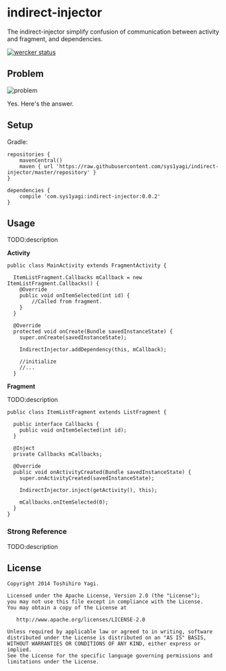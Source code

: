 indirect-injector
=================
The indirect-injector simplify confusion of communication between activity and fragment, and dependencies.

[![wercker status](https://app.wercker.com/status/1af8846b7749a90ee2fabd12ebfad71e/s/ "wercker status")](https://app.wercker.com/project/bykey/1af8846b7749a90ee2fabd12ebfad71e)

## Problem

![problem](https://raw.github.com/sys1yagi/indirect-injector/master/art/problem.png)

Yes. Here's the answer.

## Setup

Gradle:

```
repositories {
    mavenCentral()
    maven { url 'https://raw.githubusercontent.com/sys1yagi/indirect-injector/master/repository' }
}

dependencies {
    compile 'com.sys1yagi:indirect-injector:0.0.2'
}

```

## Usage

TODO:description

__Activity__

```
public class MainActivity extends FragmentActivity {

  ItemListFragment.Callbacks mCallback = new ItemListFragment.Callbacks() {
    @Override
    public void onItemSelected(int id) {
		//Called from fragment.
    }
  }

  @Override
  protected void onCreate(Bundle savedInstanceState) {
    super.onCreate(savedInstanceState);

    IndirectInjector.addDependency(this, mCallback);
    
    //initialize
    //...
  }
```

__Fragment__

TODO:description

```
public class ItemListFragment extends ListFragment {

  public interface Callbacks {
    public void onItemSelected(int id);
  }

  @Inject
  private Callbacks mCallbacks;

  @Override
  public void onActivityCreated(Bundle savedInstanceState) {
    super.onActivityCreated(savedInstanceState);

    IndirectInjector.inject(getActivity(), this);

    mCallbacks.onItemSelected(0);
  }
}
```

### Strong Reference

TODO:description


## License

```
Copyright 2014 Toshihiro Yagi.

Licensed under the Apache License, Version 2.0 (the "License");
you may not use this file except in compliance with the License.
You may obtain a copy of the License at

   http://www.apache.org/licenses/LICENSE-2.0

Unless required by applicable law or agreed to in writing, software
distributed under the License is distributed on an "AS IS" BASIS,
WITHOUT WARRANTIES OR CONDITIONS OF ANY KIND, either express or implied.
See the License for the specific language governing permissions and
limitations under the License.

```
